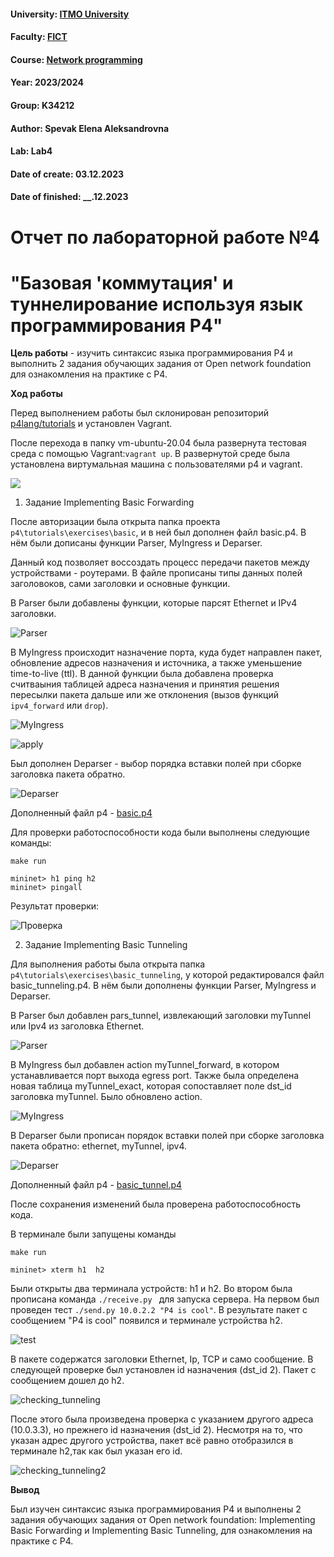 #### University: [ITMO University](https://##3itmo.ru/ru/)
#### Faculty: [FICT](https://fict.itmo.ru)
#### Course: [Network programming](https://github.com/itmo-ict-faculty/network-programming)
#### Year: 2023/2024
#### Group: K34212
#### Author: Spevak Elena Aleksandrovna
#### Lab: Lab4
#### Date of create: 03.12.2023
#### Date of finished: __.12.2023

# **Отчет по лабораторной работе №4** 

# "Базовая 'коммутация' и туннелирование используя язык программирования P4"

**Цель работы** - изучить синтаксис языка программирования P4 и выполнить 2 задания обучающих задания от Open network foundation для ознакомления на практике с P4.

**Ход работы**
 
Перед выполнением работы был склонирован репозиторий [p4lang/tutorials](https://github.com/p4lang/tutorials/tree/master) и установлен Vagrant.

После перехода в папку vm-ubuntu-20.04 была развернута тестовая среда с помощью Vagrant:```vagrant up```. В развернутой среде была установлена виртумальная машина с пользователями p4 и vagrant.  

![](https://github.com/LenaSpevak/2023-2024-network_programming-k34212-spevak_e_a/blob/main/lab4/screenshots/vm_vargrant.png)

1. Задание Implementing Basic Forwarding

После авторизации была открыта папка проекта ```p4\tutorials\exercises\basic```, и в ней был дополнен файл basic.p4. В нём были дописаны функции Parser, MyIngress и Deparser. 

Данный код позволяет воссоздать процесc передачи пакетов между устройствами - роутерами. В файле прописаны типы данных полей заголовоков, сами заголовки и основные функции.  

В Parser были добавлены функции, которые парсят Ethernet и IPv4 заголовки.

![Parser](https://github.com/LenaSpevak/2023-2024-network_programming-k34212-spevak_e_a/blob/main/lab4/screenshots/parser1.png)

В MyIngress происходит назначение порта, куда будет направлен пакет, обновление адресов назначения и источника, а также уменьшение time-to-live (ttl). В данной функции была добавлена проверка считваыния таблицей адреса назначения и принятия решения пересылки пакета дальше или же отклонения (вызов функций  ```ipv4_forward``` или ```drop```).

![MyIngress](https://github.com/LenaSpevak/2023-2024-network_programming-k34212-spevak_e_a/blob/main/lab4/screenshots/MyIngress1.png)

![apply](https://github.com/LenaSpevak/2023-2024-network_programming-k34212-spevak_e_a/blob/main/lab4/screenshots/apply_in_MyIngress1.png)

Был дополнен Deparser - выбор порядка вставки полей при сборке заголовка пакета обратно.

![Deparser](https://github.com/LenaSpevak/2023-2024-network_programming-k34212-spevak_e_a/blob/main/lab4/screenshots/Deparser1.png)

Дополненный файл p4 - [basic.p4](https://github.com/LenaSpevak/2023-2024-network_programming-k34212-spevak_e_a/blob/main/lab4/files/basic.p4)

Для проверки работоспособности кода были выполнены следующие команды:

```
make run

mininet> h1 ping h2
mininet> pingall
```
Результат проверки:

![Проверка](https://github.com/LenaSpevak/2023-2024-network_programming-k34212-spevak_e_a/blob/main/lab4/screenshots/testing_basic.p4.png)

2. Задание Implementing Basic Tunneling

 Для выполнения работы была открыта папка ```p4\tutorials\exercises\basic_tunneling```, у которой редактировался файл basic_tunneling.p4. В нём были дополнены функции Parser, MyIngress и Deparser.

В Parser был добавлен pars_tunnel, извлекающий заголовки myTunnel или Ipv4 из заголовка  Ethernet.

![Parser](https://github.com/LenaSpevak/2023-2024-network_programming-k34212-spevak_e_a/blob/main/lab4/screenshots/Parser2.png)

В MyIngress был добавлен action myTunnel_forward, в котором устанавливается порт выхода egress port. Также была определена новая таблица myTunnel_exact, которая сопоставляет поле dst_id заголовка myTunnel. Было обновлено action.

![MyIngress](https://github.com/LenaSpevak/2023-2024-network_programming-k34212-spevak_e_a/blob/main/lab4/screenshots/MyIngress2.png)

В Deparser были прописан порядок вставки полей при сборке заголовка пакета обратно:  ethernet, myTunnel, ipv4.

![Deparser](https://github.com/LenaSpevak/2023-2024-network_programming-k34212-spevak_e_a/blob/main/lab4/screenshots/Deparser2.png)

Дополненный файл p4 - [basic_tunnel.p4](https://github.com/LenaSpevak/2023-2024-network_programming-k34212-spevak_e_a/blob/main/lab4/files/basic_tunnel.p4)

После сохранения изменений была проверена работоспособность кода.

В терминале были запущены команды 

```
make run

mininet> xterm h1  h2
```

Были открыты два терминала устройств: h1 и h2. Во втором была прописана команда ```./receive.py ``` для запуска сервера. На первом был проведен тест ```./send.py 10.0.2.2 "P4 is cool"```. В результате пакет с сообщением "P4 is cool" появился и  терминале устройства h2. 

![test](https://github.com/LenaSpevak/2023-2024-network_programming-k34212-spevak_e_a/blob/main/lab4/screenshots/check1.png)

В пакете содержатся заголовки Ethernet, Ip, TCP и само сообщение. В следующей проверке был установлен id назначения (dst_id 2). Пакет с сообщением дошел до h2.

![checking_tunneling](https://github.com/LenaSpevak/2023-2024-network_programming-k34212-spevak_e_a/blob/main/lab4/screenshots/check2.png)

После этого была произведена проверка с указанием другого адреса (10.0.3.3), но прежнего id назначения (dst_id 2). Несмотря на то, что указан адрес другого устройства, пакет всё равно отобразился в терминале h2,так как был указан его id.

![checking_tunneling2](https://github.com/LenaSpevak/2023-2024-network_programming-k34212-spevak_e_a/blob/main/lab4/screenshots/check3.png)

**Вывод**

Был изучен синтаксис языка программирования P4 и выполнены 2 задания обучающих задания от Open network foundation: Implementing Basic Forwarding и Implementing Basic Tunneling, для ознакомления на практике с P4.



